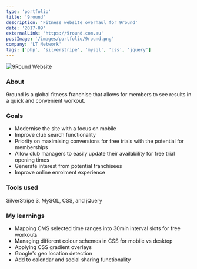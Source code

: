 ```yaml
---
type: 'portfolio'
title: '9round'
description: 'Fitness website overhaul for 9round'
date: '2017-09'
externalLink: 'https://9round.com.au'
postImage: '/images/portfolio/9round.png'
company: 'LT Network'
tags: ['php', 'silverstripe', 'mysql', 'css', 'jquery']
---
```


![9Round Website](/images/portfolio/9round.png '9Round Website')[]()

### About

9round is a global fitness franchise that allows for members to see results in a quick and convenient workout.

### Goals

- Modernise the site with a focus on mobile
- Improve club search functionality
- Priority on maximising conversions for free trials with the potential for memberships
- Allow club managers to easily update their availability for free trial opening times
- Generate interest from potential franchisees
- Improve online enrolment experience

### Tools used

SilverStripe 3, MySQL, CSS, and jQuery

### My learnings

- Mapping CMS selected time ranges into 30min interval slots for free workouts
- Managing different colour schemes in CSS for mobile vs desktop
- Applying CSS gradient overlays
- Google's geo location detection
- Add to calendar and social sharing functionality
